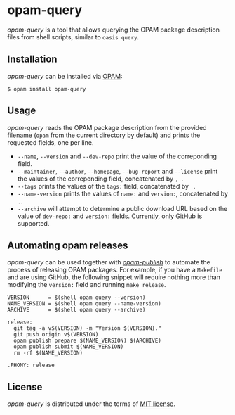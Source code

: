 opam-query
==========

_opam-query_ is a tool that allows querying the OPAM package description
files from shell scripts, similar to `oasis query`.

Installation
------------

_opam-query_ can be installed via [OPAM](https://opam.ocaml.org):

    $ opam install opam-query

Usage
-----

_opam-query_ reads the OPAM package description from the provided filename
(`opam` from the current directory by default) and prints the requested fields,
one per line.

  * `--name`, `--version` and `--dev-repo` print the value of the correponding field.
  * `--maintainer`, `--author`, `--homepage`, `--bug-report` and `--license` print
    the values of the correponding field, concatenated by <code>, </code>.
  * `--tags` prints the values of the `tags:` field, concatenated by ` `.
  * `--name-version` prints the values of `name:` and `version:`, concatenated by `.`.
  * `--archive` will attempt to determine a public download URL based on the value
    of `dev-repo:` and `version:` fields. Currently, only GitHub is supported.

Automating opam releases
------------------------

_opam-query_ can be used together with [_opam-publish_](https://github.com/AltGr/opam-publish)
to automate the process of releasing OPAM packages. For example, if you have a `Makefile`
and are using GitHub, the following snippet will require nothing more than modifying
the `version:` field and running `make release`.

``` make
VERSION      = $(shell opam query --version)
NAME_VERSION = $(shell opam query --name-version)
ARCHIVE      = $(shell opam query --archive)

release:
  git tag -a v$(VERSION) -m "Version $(VERSION)."
  git push origin v$(VERSION)
  opam publish prepare $(NAME_VERSION) $(ARCHIVE)
  opam publish submit $(NAME_VERSION)
  rm -rf $(NAME_VERSION)

.PHONY: release
```

License
-------

_opam-query_ is distributed under the terms of [MIT license](LICENSE.txt).
